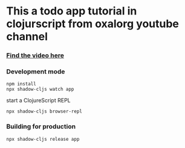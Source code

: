 # This a todo app tutorial in clojurscript from oxalorg youtube channel

### [Find the video here](https://www.youtube.com/watch?v=tRYreGS53Z4)

### Development mode
```
npm install
npx shadow-cljs watch app
```
start a ClojureScript REPL
```
npx shadow-cljs browser-repl
```
### Building for production

```
npx shadow-cljs release app
```
